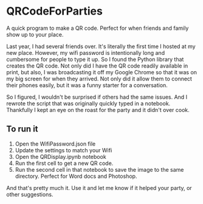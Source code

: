 # QRCodeForParties

A quick program to make a QR code. Perfect for when friends and family show up to your place.

Last year, I had several friends over. It's literally the first time I hosted at my new place. However, my wifi password is intentionally long and cumbersome for people to type it up. So I found the Python library that creates the QR code. Not only did I have the QR code readily available in print, but also, I was broadcasting it off my Google Chrome so that it was on my big screen for when they arrived. Not only did it allow them to connect their phones easily, but it was a funny starter for a conversation.

So I figured, I wouldn't be surprised if others had the same issues. And I rewrote the script that was originally quickly typed in a notebook. Thankfully I kept an eye on the roast for the party and it didn't over cook.

## To run it

1. Open the WifiPassword.json file
1. Update the settings to match your Wifi
1. Open the QRDisplay.ipynb notebook
1. Run the first cell to get a new QR code.
1. Run the second cell in that notebook to save the image to the same directory. Perfect for Word docs and Photoshop.

And that's pretty much it. Use it and let me know if it helped your party, or other suggestions.
